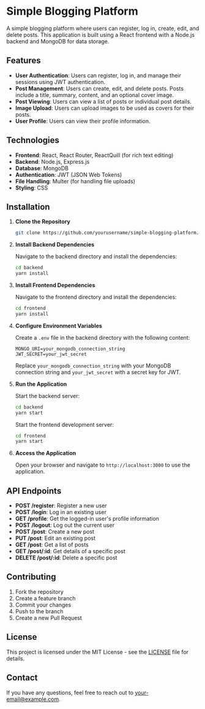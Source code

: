 # Simple Blogging Platform

A simple blogging platform where users can register, log in, create, edit, and delete posts. This application is built using a React frontend with a Node.js backend and MongoDB for data storage.

## Features

- **User Authentication**: Users can register, log in, and manage their sessions using JWT authentication.
- **Post Management**: Users can create, edit, and delete posts. Posts include a title, summary, content, and an optional cover image.
- **Post Viewing**: Users can view a list of posts or individual post details.
- **Image Upload**: Users can upload images to be used as covers for their posts.
- **User Profile**: Users can view their profile information.

## Technologies

- **Frontend**: React, React Router, ReactQuill (for rich text editing)
- **Backend**: Node.js, Express.js
- **Database**: MongoDB
- **Authentication**: JWT (JSON Web Tokens)
- **File Handling**: Multer (for handling file uploads)
- **Styling**: CSS

## Installation

1. **Clone the Repository**

    ```bash
    git clone https://github.com/yourusername/simple-blogging-platform.git
    ```

2. **Install Backend Dependencies**

    Navigate to the backend directory and install the dependencies:

    ```bash
    cd backend
    yarn install
    ```

3. **Install Frontend Dependencies**

    Navigate to the frontend directory and install the dependencies:

    ```bash
    cd frontend
    yarn install
    ```

4. **Configure Environment Variables**

    Create a `.env` file in the backend directory with the following content:

    ```
    MONGO_URI=your_mongodb_connection_string
    JWT_SECRET=your_jwt_secret
    ```

    Replace `your_mongodb_connection_string` with your MongoDB connection string and `your_jwt_secret` with a secret key for JWT.

5. **Run the Application**

    Start the backend server:

    ```bash
    cd backend
    yarn start
    ```

    Start the frontend development server:

    ```bash
    cd frontend
    yarn start
    ```

6. **Access the Application**

    Open your browser and navigate to `http://localhost:3000` to use the application.

## API Endpoints

- **POST /register**: Register a new user
- **POST /login**: Log in an existing user
- **GET /profile**: Get the logged-in user's profile information
- **POST /logout**: Log out the current user
- **POST /post**: Create a new post
- **PUT /post**: Edit an existing post
- **GET /post**: Get a list of posts
- **GET /post/:id**: Get details of a specific post
- **DELETE /post/:id**: Delete a specific post

## Contributing

1. Fork the repository
2. Create a feature branch
3. Commit your changes
4. Push to the branch
5. Create a new Pull Request

## License

This project is licensed under the MIT License - see the [LICENSE](LICENSE) file for details.

## Contact

If you have any questions, feel free to reach out to [your-email@example.com](mailto:your-email@example.com).

